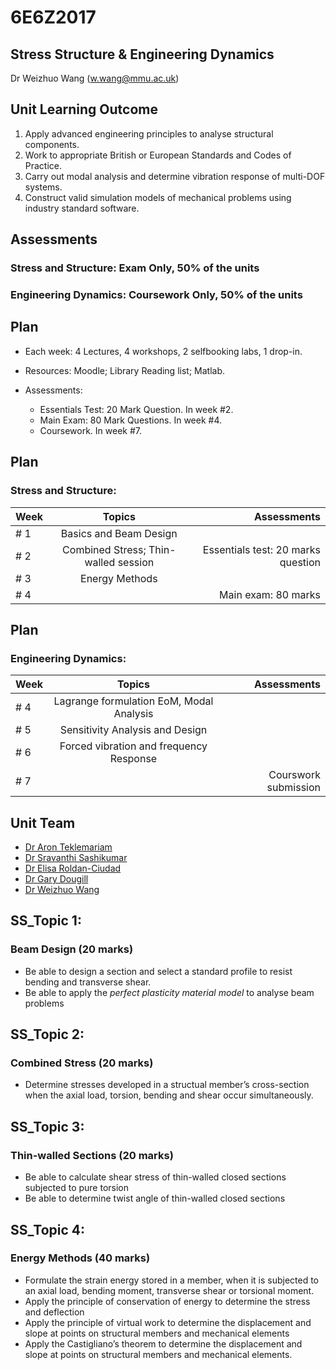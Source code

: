 # 6E6Z2017 
## Stress Structure & Engineering Dynamics 
Dr Weizhuo Wang (w.wang@mmu.ac.uk)



## Unit Learning Outcome

1. Apply advanced engineering principles to analyse structural components.
2. Work to appropriate British or European Standards and Codes of Practice.
3. Carry out modal analysis and determine vibration response of multi-DOF systems.
4. Construct valid simulation models of mechanical problems using industry standard software.



## Assessments

### Stress and Structure: Exam Only, 50% of the units 
### Engineering Dynamics: Coursework Only, 50% of the units 



## Plan

- Each week: 4 Lectures, 4 workshops, 2 selfbooking labs, 1 drop-in.
- Resources: Moodle; Library Reading list; Matlab. 

- Assessments: 
  - Essentials Test: 20 Mark Question. In week #2.
  - Main Exam: 80 Mark Questions. In week #4.
  - Coursework. In week #7.


## Plan 
### Stress and Structure:

| Week      | Topics | Assessments    |     
| :---        |    :----:   |       ---: |
| # 1   | Basics and Beam Design       |  |
| # 2   | Combined Stress; Thin-walled session      | Essentials test: 20 marks question      |
| # 3   | Energy Methods        |        |
| # 4 |  | Main exam: 80 marks|


## Plan
### Engineering Dynamics: 

| Week      | Topics | Assessments    |     
| :---        |    :----:   |       ---: |
| # 4   | Lagrange formulation EoM, Modal Analysis   |       |
| # 5   | Sensitivity Analysis and Design    |     |
| # 6   |  Forced vibration and frequency Response    |       |
| # 7   |    | Courswork submission |



## Unit Team
- [Dr Aron Teklemariam](https://www.mmu.ac.uk/engineering/staff/profile/index.php?id=4103)
- [Dr Sravanthi Sashikumar](https://www.mmu.ac.uk/engineering/staff/profile/index.php?id=2353)
- [Dr Elisa Roldan-Ciudad](https://www.mmu.ac.uk/engineering/staff/profile/index.php?id=4789)
- [Dr Gary Dougill](https://www.mmu.ac.uk/engineering/staff/profile/index.php?id=4443)
- [Dr Weizhuo Wang](https://www.mmu.ac.uk/engineering/staff/profile/index.php?id=2339)




## SS_Topic 1:
### Beam Design (20 marks)
- Be able to design a section and select a standard profile to resist bending and transverse shear.
- Be able to apply the _perfect plasticity material model_ to analyse beam problems


## SS_Topic 2:
### Combined Stress (20 marks)
- Determine stresses developed in a structual member’s cross-section when the axial load, torsion, bending and shear occur simultaneously.


## SS_Topic 3:
### Thin-walled Sections (20 marks)
- Be able to calculate shear stress of thin-walled closed sections subjected to pure torsion
- Be able to determine twist angle of thin-walled closed sections


## SS_Topic 4:
### Energy Methods (40 marks) 
- Formulate the strain energy stored in a member, when it is subjected to an axial load, bending moment, transverse shear or torsional moment.
- Apply the principle of conservation of energy to determine the stress and deflection
- Apply the principle of virtual work to determine the displacement and slope at points on structural members and mechanical elements
- Apply the Castigliano’s theorem to determine the displacement and slope at points on structural members and mechanical elements.
